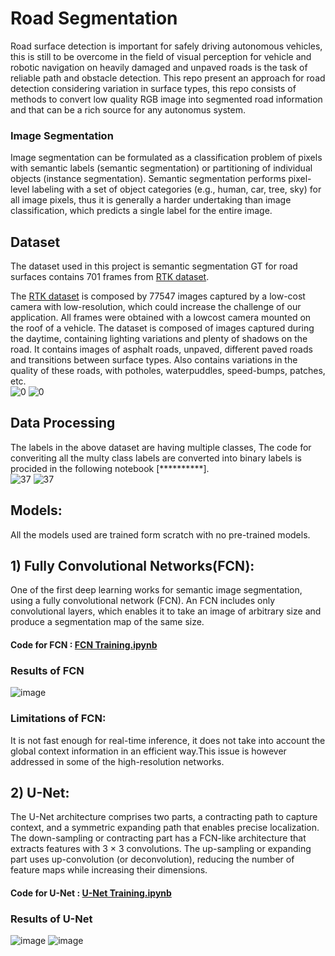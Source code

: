# Road Segmentation
Road surface detection is important for safely driving autonomous vehicles, this is still to be overcome in the field of visual perception for vehicle and robotic navigation on heavily damaged and unpaved roads is the task of reliable path and obstacle detection. This repo present an approach for road detection considering variation in surface types, this repo consists of methods to convert low quality RGB image into segmented road information and that can be a rich source for any autonomus system.
### Image Segmentation
Image segmentation can be formulated as a classification problem of pixels with semantic labels (semantic segmentation) or partitioning of individual objects (instance segmentation). Semantic segmentation performs pixel-level labeling with a set of object categories (e.g., human, car, tree, sky) for all image pixels, thus it is generally a harder undertaking than image classification, which predicts a single label for the entire image.
## Dataset
The dataset used in this project is semantic segmentation GT for road surfaces contains 701 frames from [RTK dataset](http://www.lapix.ufsc.br/pesquisas/projeto-veiculo-autonomo/datasets/?lang=en).

The [RTK dataset](http://www.lapix.ufsc.br/pesquisas/projeto-veiculo-autonomo/datasets/?lang=en) is composed by 77547 images captured by a low-cost camera with low-resolution, which could increase the challenge of our application. All frames were obtained with a lowcost camera mounted on the roof of a vehicle. The dataset is composed of images captured during the daytime, containing lighting variations and plenty of shadows on the road.
It contains images of asphalt roads, unpaved, different paved roads and transitions between surface types. Also contains variations in the quality of these roads, with potholes, waterpuddles, speed-bumps, patches, etc.\
![0](https://user-images.githubusercontent.com/86155658/151662045-ce98657d-4d32-4703-816e-5383c85199f0.png)
![0](https://user-images.githubusercontent.com/86155658/151662051-78672c28-ebca-48ce-8cf6-5edc21d0a61b.png)


## Data Processing
The labels in the above dataset are having multiple classes, The code for converiting all the multy class labels are converted into binary labels is procided in the following  notebook [**********].\
![37](https://user-images.githubusercontent.com/86155658/151662285-649e0a38-e828-43dd-9474-06d4112dac44.png)
![37](https://user-images.githubusercontent.com/86155658/151662298-26f3f80d-30e6-42a7-bd62-ce3a53264a5f.png)


## Models:
All the models used are trained form scratch with no pre-trained models. 
## 1)  Fully Convolutional Networks(FCN):
One of the first deep learning works for semantic image segmentation, using a fully convolutional network (FCN). An FCN includes only convolutional layers, which enables it to take an image of arbitrary size and produce a segmentation map of the same size.

#### Code for FCN : [FCN Training.ipynb](https://github.com/U-Abhishek/Road-Segmentation/blob/master/FCN%20Training.ipynb)
### Results of FCN
![image](https://user-images.githubusercontent.com/86155658/151660900-2e7ea6ce-6d83-43ae-9e5e-0727873abcfd.png)

### Limitations of FCN:
It is not fast enough for real-time inference, it does not take into account the global context information in an efficient way.This issue is however addressed in some of the high-resolution networks.

## 2) U-Net:
The U-Net architecture comprises two parts, a contracting path to capture context, and a symmetric expanding path that enables precise localization. The down-sampling or contracting part has a FCN-like architecture that extracts features with 3 × 3 convolutions. The up-sampling or expanding part uses up-convolution (or deconvolution), reducing the number of feature maps while increasing their dimensions.
#### Code for U-Net : [U-Net Training.ipynb](https://github.com/U-Abhishek/Road-Segmentation/blob/master/UNet%20Training.ipynb)
### Results of U-Net 
![image](https://user-images.githubusercontent.com/86155658/151661584-a5d80a39-2bb1-42e0-a54b-16dbc51d2a2a.png)
![image](https://user-images.githubusercontent.com/86155658/151661611-9efc209a-c945-44af-aa74-ca43e9e59513.png)
